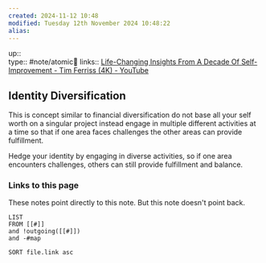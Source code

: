 ```yaml
---
created: 2024-11-12 10:48 
modified: Tuesday 12th November 2024 10:48:22
alias: 
---
```

up::  
type:: #note/atomic🌳 
links:: [Life-Changing Insights From A Decade Of Self-Improvement - Tim Ferriss (4K) - YouTube](https://youtu.be/9G5dXlMGMf8?feature=shared&t=3850)
## Identity Diversification
This is concept similar to financial diversification do not base all your self worth on a singular project instead engage in multiple different activities at a time so that if one area faces challenges the other areas can provide fulfillment. 


Hedge your identity by engaging in diverse activities, so if one area encounters challenges, others can still provide fulfillment and balance.

### Links to this page
These notes point directly to this note. But this note doesn't point back.
```dataview
LIST
FROM [[#]]
and !outgoing([[#]])
and -#map

SORT file.link asc
```


